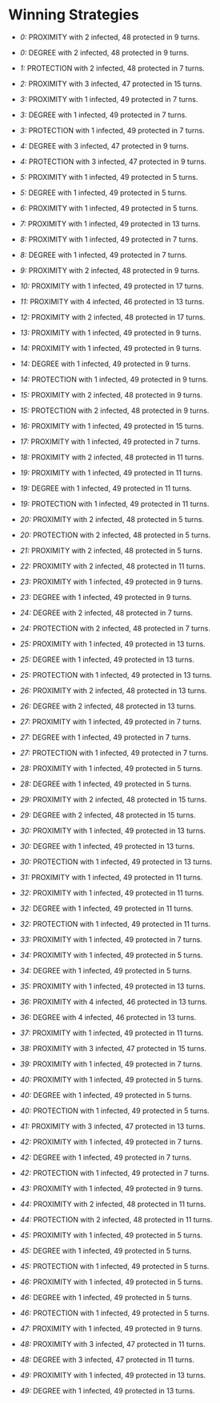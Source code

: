 # Winning Strategies

* _0:_ PROXIMITY with 2 infected, 48 protected in 9 turns.


* _0:_ DEGREE with 2 infected, 48 protected in 9 turns.


* _1:_ PROTECTION with 2 infected, 48 protected in 7 turns.


* _2:_ PROXIMITY with 3 infected, 47 protected in 15 turns.


* _3:_ PROXIMITY with 1 infected, 49 protected in 7 turns.


* _3:_ DEGREE with 1 infected, 49 protected in 7 turns.


* _3:_ PROTECTION with 1 infected, 49 protected in 7 turns.


* _4:_ DEGREE with 3 infected, 47 protected in 9 turns.


* _4:_ PROTECTION with 3 infected, 47 protected in 9 turns.


* _5:_ PROXIMITY with 1 infected, 49 protected in 5 turns.


* _5:_ DEGREE with 1 infected, 49 protected in 5 turns.


* _6:_ PROXIMITY with 1 infected, 49 protected in 5 turns.


* _7:_ PROXIMITY with 1 infected, 49 protected in 13 turns.


* _8:_ PROXIMITY with 1 infected, 49 protected in 7 turns.


* _8:_ DEGREE with 1 infected, 49 protected in 7 turns.


* _9:_ PROXIMITY with 2 infected, 48 protected in 9 turns.


* _10:_ PROXIMITY with 1 infected, 49 protected in 17 turns.


* _11:_ PROXIMITY with 4 infected, 46 protected in 13 turns.


* _12:_ PROXIMITY with 2 infected, 48 protected in 17 turns.


* _13:_ PROXIMITY with 1 infected, 49 protected in 9 turns.


* _14:_ PROXIMITY with 1 infected, 49 protected in 9 turns.


* _14:_ DEGREE with 1 infected, 49 protected in 9 turns.


* _14:_ PROTECTION with 1 infected, 49 protected in 9 turns.


* _15:_ PROXIMITY with 2 infected, 48 protected in 9 turns.


* _15:_ PROTECTION with 2 infected, 48 protected in 9 turns.


* _16:_ PROXIMITY with 1 infected, 49 protected in 15 turns.


* _17:_ PROXIMITY with 1 infected, 49 protected in 7 turns.


* _18:_ PROXIMITY with 2 infected, 48 protected in 11 turns.


* _19:_ PROXIMITY with 1 infected, 49 protected in 11 turns.


* _19:_ DEGREE with 1 infected, 49 protected in 11 turns.


* _19:_ PROTECTION with 1 infected, 49 protected in 11 turns.


* _20:_ PROXIMITY with 2 infected, 48 protected in 5 turns.


* _20:_ PROTECTION with 2 infected, 48 protected in 5 turns.


* _21:_ PROXIMITY with 2 infected, 48 protected in 5 turns.


* _22:_ PROXIMITY with 2 infected, 48 protected in 11 turns.


* _23:_ PROXIMITY with 1 infected, 49 protected in 9 turns.


* _23:_ DEGREE with 1 infected, 49 protected in 9 turns.


* _24:_ DEGREE with 2 infected, 48 protected in 7 turns.


* _24:_ PROTECTION with 2 infected, 48 protected in 7 turns.


* _25:_ PROXIMITY with 1 infected, 49 protected in 13 turns.


* _25:_ DEGREE with 1 infected, 49 protected in 13 turns.


* _25:_ PROTECTION with 1 infected, 49 protected in 13 turns.


* _26:_ PROXIMITY with 2 infected, 48 protected in 13 turns.


* _26:_ DEGREE with 2 infected, 48 protected in 13 turns.


* _27:_ PROXIMITY with 1 infected, 49 protected in 7 turns.


* _27:_ DEGREE with 1 infected, 49 protected in 7 turns.


* _27:_ PROTECTION with 1 infected, 49 protected in 7 turns.


* _28:_ PROXIMITY with 1 infected, 49 protected in 5 turns.


* _28:_ DEGREE with 1 infected, 49 protected in 5 turns.


* _29:_ PROXIMITY with 2 infected, 48 protected in 15 turns.


* _29:_ DEGREE with 2 infected, 48 protected in 15 turns.


* _30:_ PROXIMITY with 1 infected, 49 protected in 13 turns.


* _30:_ DEGREE with 1 infected, 49 protected in 13 turns.


* _30:_ PROTECTION with 1 infected, 49 protected in 13 turns.


* _31:_ PROXIMITY with 1 infected, 49 protected in 11 turns.


* _32:_ PROXIMITY with 1 infected, 49 protected in 11 turns.


* _32:_ DEGREE with 1 infected, 49 protected in 11 turns.


* _32:_ PROTECTION with 1 infected, 49 protected in 11 turns.


* _33:_ PROXIMITY with 1 infected, 49 protected in 7 turns.


* _34:_ PROXIMITY with 1 infected, 49 protected in 5 turns.


* _34:_ DEGREE with 1 infected, 49 protected in 5 turns.


* _35:_ PROXIMITY with 1 infected, 49 protected in 13 turns.


* _36:_ PROXIMITY with 4 infected, 46 protected in 13 turns.


* _36:_ DEGREE with 4 infected, 46 protected in 13 turns.


* _37:_ PROXIMITY with 1 infected, 49 protected in 11 turns.


* _38:_ PROXIMITY with 3 infected, 47 protected in 15 turns.


* _39:_ PROXIMITY with 1 infected, 49 protected in 7 turns.


* _40:_ PROXIMITY with 1 infected, 49 protected in 5 turns.


* _40:_ DEGREE with 1 infected, 49 protected in 5 turns.


* _40:_ PROTECTION with 1 infected, 49 protected in 5 turns.


* _41:_ PROXIMITY with 3 infected, 47 protected in 13 turns.


* _42:_ PROXIMITY with 1 infected, 49 protected in 7 turns.


* _42:_ DEGREE with 1 infected, 49 protected in 7 turns.


* _42:_ PROTECTION with 1 infected, 49 protected in 7 turns.


* _43:_ PROXIMITY with 1 infected, 49 protected in 9 turns.


* _44:_ PROXIMITY with 2 infected, 48 protected in 11 turns.


* _44:_ PROTECTION with 2 infected, 48 protected in 11 turns.


* _45:_ PROXIMITY with 1 infected, 49 protected in 5 turns.


* _45:_ DEGREE with 1 infected, 49 protected in 5 turns.


* _45:_ PROTECTION with 1 infected, 49 protected in 5 turns.


* _46:_ PROXIMITY with 1 infected, 49 protected in 5 turns.


* _46:_ DEGREE with 1 infected, 49 protected in 5 turns.


* _46:_ PROTECTION with 1 infected, 49 protected in 5 turns.


* _47:_ PROXIMITY with 1 infected, 49 protected in 9 turns.


* _48:_ PROXIMITY with 3 infected, 47 protected in 11 turns.


* _48:_ DEGREE with 3 infected, 47 protected in 11 turns.


* _49:_ PROXIMITY with 1 infected, 49 protected in 13 turns.


* _49:_ DEGREE with 1 infected, 49 protected in 13 turns.


